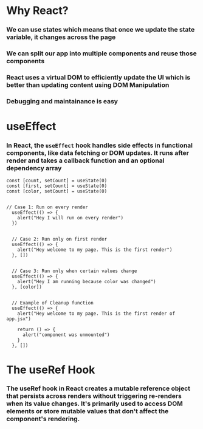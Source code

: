 # Why React?
### We can use states which means that once we update the state variable, it changes across the page
### We can split our app into multiple components and reuse those components
### React uses a virtual DOM to efficiently update the UI which is better than updating content using DOM Manipulation
### Debugging and maintainance is easy

# useEffect
### In React, the `useEffect` hook handles side effects in functional components, like data fetching or DOM updates. It runs after render and takes a callback function and an optional dependency array
```
const [count, setCount] = useState(0)
const [first, setCount] = useState(0)
const [color, setCount] = useState(0)


// Case 1: Run on every render 
  useEffect(() => {
    alert("Hey I will run on every render")
  })


  // Case 2: Run only on first render 
  useEffect(() => {
    alert("Hey welcome to my page. This is the first render")
  }, [])


  // Case 3: Run only when certain values change
  useEffect(() => {
    alert("Hey I am running because color was changed")
  }, [color])


  // Example of Cleanup function
  useEffect(() => {
    alert("Hey welcome to my page. This is the first render of app.jsx")

    return () => {
      alert("component was unmounted")
    }
  }, [])
```
# The useRef Hook
### The useRef hook in React creates a mutable reference object that persists across renders without triggering re-renders when its value changes. It's primarily used to access DOM elements or store mutable values that don't affect the component's rendering.
